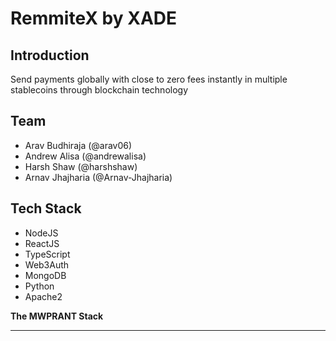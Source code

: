 # RemmiteX by XADE

## Introduction

Send payments globally with close to zero fees instantly in multiple stablecoins through blockchain technology

## Team 

- Arav Budhiraja (@arav06)
- Andrew Alisa (@andrewalisa)
- Harsh Shaw (@harshshaw)
- Arnav Jhajharia (@Arnav-Jhajharia)

## Tech Stack

- NodeJS
- ReactJS
- TypeScript
- Web3Auth
- MongoDB
- Python 
- Apache2

<b>The MWPRANT Stack</b>

***